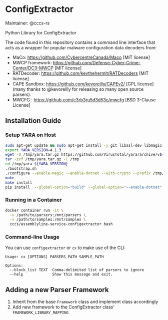 # ConfigExtractor
Maintainer: @cccs-rs

Python Library for ConfigExtractor

The code found in this repository contains a command line interface that acts as
a wrapper for popular malware configuration data decoders from:
* MaCo: https://github.com/CybercentreCanada/Maco [MIT license]
* MWCP framework: https://github.com/Defense-Cyber-Crime-Center/DC3-MWCP [MIT license]
* RATDecoder: https://github.com/kevthehermit/RATDecoders [MIT license]
* CAPE Sandbox: https://github.com/kevoreilly/CAPEv2/ [GPL license] (many thanks to @kevoreilly for releasing so many open source parsers).
* MWCFG : https://github.com/c3rb3ru5d3d53c/mwcfg [BSD 3-Clause License]

## Installation Guide
### Setup YARA on Host
```bash
sudo apt-get update && sudo apt-get install -y git libssl-dev libmagic-dev automake libtool make gcc wget libjansson-dev pkg-config
export YARA_VERSION=4.1.3
wget -O /tmp/yara.tar.gz https://github.com/VirusTotal/yara/archive/v${YARA_VERSION}.tar.gz
tar -zxf /tmp/yara.tar.gz -C /tmp
cd /tmp/yara-${YARA_VERSION}
./bootstrap.sh
./configure --enable-magic --enable-dotnet --with-crypto --prefix /tmp/yara_install
make
make install
pip install  --global-option="build" --global-option="--enable-dotnet" --global-option="--enable-magic" yara-python==$YARA_VERSION
```

### Running in a Container
```bash
docker container run -it \
  -v /path/to/parsers:/mnt/parsers \
  -v /path/to/samples:/mnt/samples \
  cccs/assemblyline-service-configextractor bash
```

### Command-line Usage
You can use `configextractor` or `cx` to make use of the CLI:
```
Usage: cx [OPTIONS] PARSERS_PATH SAMPLE_PATH

Options:
  --block_list TEXT  Comma-delimited list of parsers to ignore
  --help             Show this message and exit.
```

## Adding a new Parser Framework
1. Inherit from the base `Framework` class and implement class accordingly
2. Add new framework to the ConfigExtractor class' `FRAMEWORK_LIBRARY_MAPPING`
